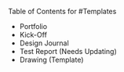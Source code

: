 Table of Contents for #Templates

- Portfolio
- Kick-Off
- Design Journal
- Test Report (Needs Updating)
- Drawing (Template)
  
